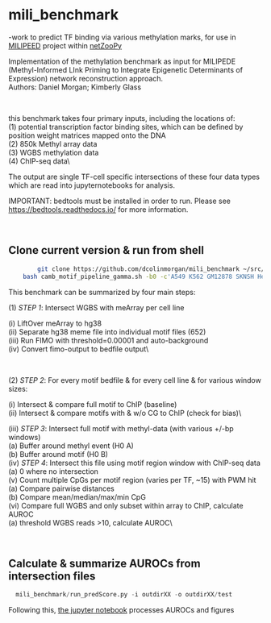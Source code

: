 # mili_benchmark

-work to predict TF binding via various methylation marks, for use in [MILIPEED](https://github.com/dcolinmorgan/netZooPy/tree/milipeed) project within [netZooPy](https://github.com/netZoo/netZooPy)


Implementation of the methylation benchmark as input for MILIPEDE (Methyl-Informed LInk Priming to Integrate Epigenetic Determinants of Expression) network reconstruction approach.\
Authors: Daniel Morgan; Kimberly Glass

<space>\
<space>

this benchmark takes four primary inputs, including the locations of:\
(1) potential transcription factor binding sites, which can be defined by position weight matrices mapped onto the DNA\
(2) 850k Methyl array data\
(3) WGBS methylation data\
(4) ChIP-seq data\

The output are single TF-cell specific intersections of these four data types which are read into jupyternotebooks for analysis.

IMPORTANT: bedtools must be installed in order to run. Please see https://bedtools.readthedocs.io/ for more information. 

<space>\
<space>

Clone current version & run from shell
--------------------------------------------------
```bash
		git clone https://github.com/dcolinmorgan/mili_benchmark ~/src/mili_benchmark
    bash camb_motif_pipeline_gamma.sh -b0 -c'A549 K562 GM12878 SKNSH HepG2 HeLa' -o'outdirXX'

```

This benchmark can be summarized by four main steps:

(1) *STEP 1*: Intersect WGBS with meArray per cell line

   (i) LiftOver meArray to hg38\
   (ii) Separate hg38 meme file into individual motif files (652)\
   (iii) Run FIMO with threshold=0.00001 and auto-background\
   (iv) Convert fimo-output to bedfile output\
 
<space>\
<space>
  
(2) *STEP 2*: For every motif bedfile & for every cell line & for various window sizes:

   (i) Intersect & compare full motif to ChIP (baseline)\
   (ii) Intersect & compare motifs with & w/o CG to ChIP (check for bias)\
  
   (iii) *STEP 3*: Intersect full motif with methyl-data (with various +/-bp windows)\
      (a) Buffer around methyl event (H0 A)\
      (b) Buffer around motif (H0 B)\
   (iv) *STEP 4*: Intersect this file using motif region window with ChIP-seq data\
      (a) 0 where no intersection\
   (v) Count multiple CpGs per motif region (varies per TF, ~15) with PWM hit\
      (a) Compare pairwise distances\
      (b) Compare mean/median/max/min CpG\
   (vi) Compare full WGBS and only subset within array to ChIP, calculate AUROC\
      (a) threshold WGBS reads >10, calculate AUROC\

<space>\
<space>
  
Calculate & summarize AUROCs from intersection files
--------------------------------------------------

```python
  mili_benchmark/run_predScore.py -i outdirXX -o outdirXX/test

```
  
Following this, [the jupyter notebook](https://github.com/dcolinmorgan/mili_benchmark/blob/master/channing_methyl_benchmark.ipynb) processes AUROCs and figures

